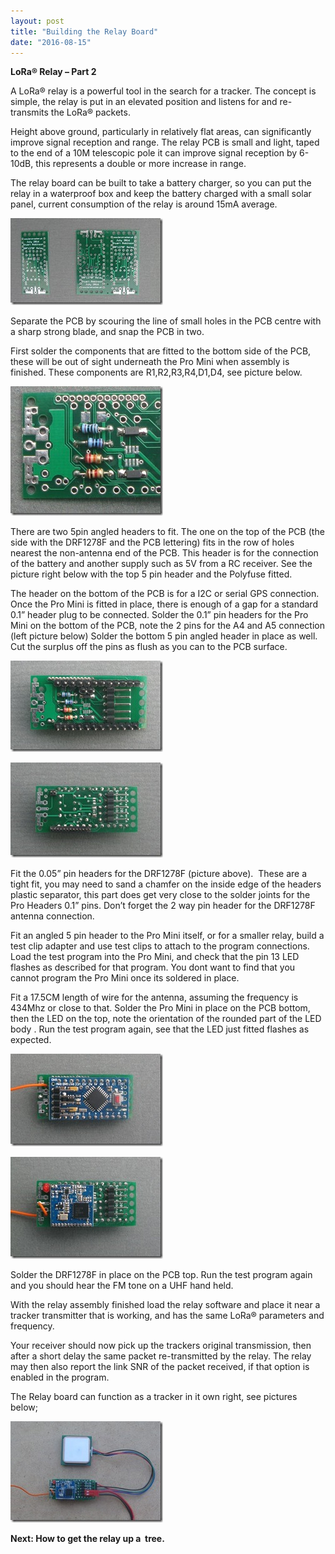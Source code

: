 ```yaml
---
layout: post
title: "Building the Relay Board"
date: "2016-08-15"
---
```


**LoRa® Relay – Part 2**

A LoRa® relay is a powerful tool in the search for a tracker. The concept is simple, the relay is put in an elevated position and listens for and re-transmits the LoRa® packets.

Height above ground, particularly in relatively flat areas, can significantly improve signal reception and range. The relay PCB is small and light, taped to the end of a 10M telescopic pole it can improve signal reception by 6-10dB, this represents a double or more increase in range.

The relay board can be built to take a battery charger, so you can put the relay in a waterproof box and keep the battery charged with a small solar panel, current consumption of the relay is around 15mA average.

![1](/images/1_thumb.jpg "1")
 

Separate the PCB by scouring the line of small holes in the PCB centre with a sharp strong blade, and snap the PCB in two.

 

First solder the components that are fitted to the bottom side of the PCB, these will be out of sight underneath the Pro Mini when assembly is finished. These components are R1,R2,R3,R4,D1,D4, see picture below.

![2](/images/2_thumb.jpg "2")
 

There are two 5pin angled headers to fit. The one on the top of the PCB (the side with the DRF1278F and the PCB lettering) fits in the row of holes nearest the non-antenna end of the PCB. This header is for the connection of the battery and another supply such as 5V from a RC receiver. See the picture right below with the top 5 pin header and the Polyfuse fitted.

 

The header on the bottom of the PCB is for a I2C or serial GPS connection. Once the Pro Mini is fitted in place, there is enough of a gap for a standard 0.1” header plug to be connected. Solder the 0.1” pin headers for the Pro Mini on the bottom of the PCB, note the 2 pins for the A4 and A5 connection (left picture below) Solder the bottom 5 pin angled header in place as well. Cut the surplus off the pins as flush as you can to the PCB surface.

![5](/images/5_thumb.jpg "5")

![4](/images/4_thumb.jpg "4")


Fit the 0.05” pin headers for the DRF1278F (picture above).  These are a tight fit, you may need to sand a chamfer on the inside edge of the headers plastic separator, this part does get very close to the solder joints for the Pro Headers 0.1” pins. Don’t forget the 2 way pin header for the DRF1278F antenna connection.

Fit an angled 5 pin header to the Pro Mini itself, or for a smaller relay, build a test clip adapter and use test clips to attach to the program connections. Load the test program into the Pro Mini, and check that the pin 13 LED flashes as described for that program. You dont want to find that you cannot program the Pro Mini once its soldered in place.

Fit a 17.5CM length of wire for the antenna, assuming the frequency is 434Mhz or close to that. Solder the Pro Mini in place on the PCB bottom, then the LED on the top, note the orientation of the rounded part of the LED body . Run the test program again, see that the LED just fitted flashes as expected. 

![7](/images/7_thumb.jpg "7")

![6](/images/6_thumb-1.jpg "6")
 

Solder the DRF1278F in place on the PCB top. Run the test program again and you should hear the FM tone on a UHF hand held.

With the relay assembly finished load the relay software and place it near a tracker transmitter that is working, and has the same LoRa® parameters and frequency.

Your receiver should now pick up the trackers original transmission, then after a short delay the same packet re-transmitted by the relay. The relay may then also report the link SNR of the packet received, if that option is enabled in the program.

The Relay board can function as a tracker in it own right, see pictures below;

![8](/images/8_thumb.jpg "8")


**Next: How to get the relay up a  tree.**
